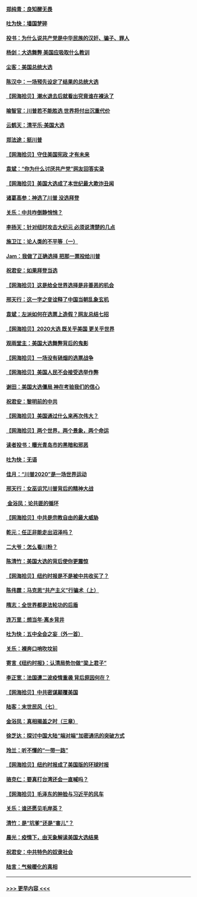 #### [郑纯青：良知醒无畏](../pages/nsc993/n12545394.md?t=11130851) 
#### [吐为快：墙国梦碎](../pages/nsc993/n12545309.md?t=11130851) 
#### [投书：为什么说共产党是中华民族的汉奸、骗子、罪人](../pages/nsc993/n12545089.md?t=11130851) 
#### [杨剑：大选舞弊 美国应吸取什么教训](../pages/nsc993/n12543937.md?t=11130851) 
#### [尘客：美国总统大选](../pages/nsc993/n12543828.md?t=11130851) 
#### [陈汉中：一场预先设定了结果的总统大选](../pages/nsc993/n12543564.md?t=11130851) 
#### [【网海拾贝】潮水退去后就看出究竟谁在裸泳了](../pages/nsc993/n12543321.md?t=11130851) 
#### [喻智官：川普若不能胜选 世界将付出沉重代价](../pages/nsc993/n12541352.md?t=11130851) 
#### [云鹤天：清平乐‧美国大选](../pages/nsc993/n12540916.md?t=11130851) 
#### [郑法途：挺川普](../pages/nsc993/n12540898.md?t=11130851) 
#### [【网海拾贝】守住美国宪政 才有未来](../pages/nsc993/n12540423.md?t=11130851) 
#### [袁斌：“你为什么讨厌共产党”网友回答实录](../pages/nsc993/n12540208.md?t=11130851) 
#### [【网海拾贝】美国大选成了本世纪最大欺诈丑闻](../pages/nsc993/n12538029.md?t=11130851) 
#### [诸葛高参：神选了川普 没选拜登](../pages/nsc993/n12537664.md?t=11130851) 
#### [关乐：中共咋倒静悄悄？](../pages/nsc993/n12537615.md?t=11130851) 
#### [李扬天：针对纽时攻击大纪元 必须说清楚的几点](../pages/nsc993/n12536001.md?t=11130851) 
#### [施卫江：论人类的不平等（一）](../pages/nsc993/n12535700.md?t=11130851) 
#### [Jam：我做了正确选择 把那一票投给川普](../pages/nsc993/n12535743.md?t=11130851) 
#### [祝君安：如果拜登当选](../pages/nsc993/n12535726.md?t=11130851) 
#### [【网海拾贝】这是给全世界选择是非善恶的机会](../pages/nsc993/n12535061.md?t=11130851) 
#### [邢天行：这一字之变诠释了中国当朝乱象玄机](../pages/nsc993/n12533446.md?t=11130851) 
#### [袁斌：左派如何在选票上造假？网友总结七招](../pages/nsc993/n12533180.md?t=11130851) 
#### [【网海拾贝】2020大选 既关乎美国 更关乎世界](../pages/nsc993/n12533161.md?t=11130851) 
#### [观雨堂主：美国大选舞弊背后的鬼影](../pages/nsc993/n12533153.md?t=11130851) 
#### [【网海拾贝】一场没有硝烟的选票战争](../pages/nsc993/n12531883.md?t=11130851) 
#### [【网海拾贝】美国人民不会接受选举作弊](../pages/nsc993/n12528850.md?t=11130851) 
#### [谢田：美国大选僵局 神在考验我们的信心](../pages/nsc993/n12527932.md?t=11130851) 
#### [祝君安：黎明前的中共](../pages/nsc993/n12524071.md?t=11130851) 
#### [【网海拾贝】美国通过什么来再次伟大？](../pages/nsc993/n12523844.md?t=11130851) 
#### [【网海拾贝】两个世界，两个景象，两个命运](../pages/nsc993/n12521419.md?t=11130851) 
#### [读者投书：曝光青岛市的黑暗和邪恶](../pages/nsc993/n12520988.md?t=11130851) 
#### [吐为快：无语](../pages/nsc993/n12518588.md?t=11130851) 
#### [佳月：“川普2020”是一场世界运动](../pages/nsc993/n12518581.md?t=11130851) 
#### [邢天行：女巫诅咒川普背后的精神大战](../pages/nsc993/n12517257.md?t=11130851) 
#### [ 金浴凤：论共匪的循环](../pages/nsc993/n12517133.md?t=11130851) 
#### [【网海拾贝】中共是宗教自由的最大威胁](../pages/nsc993/n12516879.md?t=11130851) 
#### [乾元：任正非能走出沼泽吗？](../pages/nsc993/n12515831.md?t=11130851) 
#### [二大爷：怎么看川粉？](../pages/nsc993/n12515820.md?t=11130851) 
#### [陈清竹：美国大选的背后使你更震惊](../pages/nsc993/n12515589.md?t=11130851) 
#### [【网海拾贝】纽约时报是不是被中共收买了？](../pages/nsc993/n12515122.md?t=11130851) 
#### [陈伟霆：马克思“共产主义”行骗术（上）](../pages/nsc993/n12510217.md?t=11130851) 
#### [隋志：全世界都是法轮功的后盾](../pages/nsc993/n12510636.md?t=11130851) 
#### [连万里：想当年‧离乡背井](../pages/nsc993/n12510623.md?t=11130851) 
#### [吐为快：五中全会之妄（外一首）](../pages/nsc993/n12510470.md?t=11130851) 
#### [关乐：裸奔口哨吹坟前](../pages/nsc993/n12510403.md?t=11130851) 
#### [寄言《纽约时报》：认清局势勿做“梁上君子”](../pages/nsc993/n12510042.md?t=11130851) 
#### [李正宽：法国遭二波疫情重袭 背后原因何在？](../pages/nsc993/n12509971.md?t=11130851) 
#### [【网海拾贝】中共密谋颠覆美国](../pages/nsc993/n12509816.md?t=11130851) 
#### [陆客：末世民风（七）](../pages/nsc993/n12507822.md?t=11130851) 
#### [金浴凤：真相揭盖之时（三章）](../pages/nsc993/n12507804.md?t=11130851) 
#### [徐芝达：探讨中国大陆“端对端”加密通讯的突破方式](../pages/nsc993/n12507682.md?t=11130851) 
#### [玲兰：听不懂的“一带一路”](../pages/nsc993/n12507669.md?t=11130851) 
#### [【网海拾贝】纽约时报成了美国版的环球时报](../pages/nsc993/n12507053.md?t=11130851) 
#### [骆克仁：要真打台湾还会一直喊吗？](../pages/nsc993/n12506843.md?t=11130851) 
#### [【网海拾贝】毛泽东的肿脸与习近平的风车](../pages/nsc993/n12504537.md?t=11130851) 
#### [关乐：谁还愿见毛岸英？](../pages/nsc993/n12503866.md?t=11130851) 
#### [清竹：是“坑爹”还是“害儿”？](../pages/nsc993/n12503034.md?t=11130851) 
#### [晨光：疫情下，由天象解读美国大选结果](../pages/nsc993/n12502536.md?t=11130851) 
#### [祝君安：中共特色的奴隶社会](../pages/nsc993/n12501529.md?t=11130851) 
#### [陆言：气候暖化的真相](../pages/nsc993/n12501183.md?t=11130851) 

----
#### [ >>> 更早内容 <<< ](../indexes/nsc993-earlier.md)
